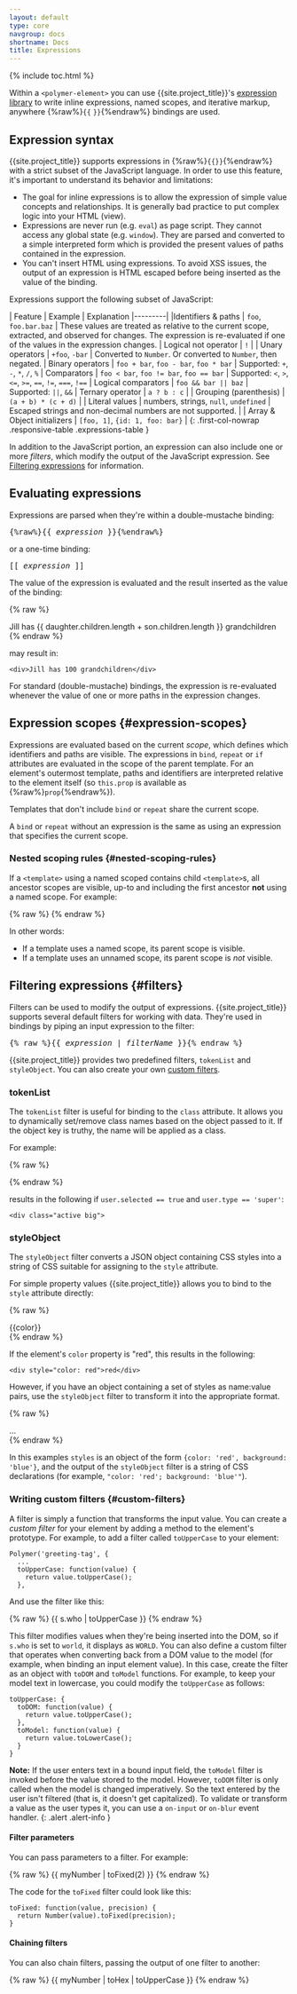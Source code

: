 ```yaml
---
layout: default
type: core
navgroup: docs
shortname: Docs
title: Expressions
---
```


{% include toc.html %}


Within a `<polymer-element>` you can use {{site.project_title}}'s [expression
library](https://github.com/polymer/polymer-expressions) to write inline expressions, 
named scopes, and iterative markup, anywhere {%raw%}`{{`&nbsp;`}}`{%endraw%} bindings are used.

## Expression syntax

{{site.project_title}} supports expressions in {%raw%}`{{}}`{%endraw%} with a strict
subset of the JavaScript language. In order to use this feature, it's
important to understand its behavior and limitations:

- The goal for inline expressions is to allow the expression of simple value
concepts and relationships. It is generally bad practice to put complex logic
into your HTML (view).
- Expressions are never run (e.g. `eval`) as page script. They cannot access any
global state (e.g. `window`). They are parsed and converted to a simple
interpreted form which is provided the present values of paths contained in
the expression.
- You can't insert HTML using expressions. To avoid XSS issues, the output of an expression
is HTML escaped before being inserted as the value of the binding.

Expressions support the following subset of JavaScript:

| Feature | Example | Explanation
|---------|
|Identifiers & paths | `foo`, `foo.bar.baz` | These values are treated as relative to the current scope, extracted, and observed for changes. The expression is re-evaluated if one of the values in the expression changes.
| Logical not operator | `!` |
| Unary operators | `+foo`, `-bar` | Converted to `Number`. Or converted to `Number`, then negated.
| Binary operators | `foo + bar`, `foo - bar`, `foo * bar` | Supported: `+`, `-`, `*`, `/`, `%`
| Comparators | `foo < bar`, `foo != bar`, `foo == bar` | Supported: `<`, `>`, `<=`, `>=`, `==`, `!=`, `===`, `!==`
| Logical comparators | `foo && bar || baz` | Supported: `||`, `&&`
| Ternary operator | `a ? b : c` |
| Grouping (parenthesis) | `(a + b) * (c + d)` |
| Literal values | numbers, strings, `null`, `undefined` | Escaped strings and non-decimal numbers are not supported. |
| Array & Object initializers | `[foo, 1]`, `{id: 1, foo: bar}` |
{: .first-col-nowrap .responsive-table .expressions-table }

In addition to the JavaScript portion, an expression can also include one or more _filters_, which
modify the output of the JavaScript expression. See [Filtering expressions](#filters) for
information.

## Evaluating expressions

Expressions are parsed when they're within a double-mustache binding:

<pre class="prettyprint">
{%raw%}{{ <var>expression</var> }}{%endraw%}
</pre>

or a one-time binding:

<pre class="prettyprint">
[[ <var>expression</var> ]]
</pre>

The value of the expression is evaluated and the result inserted as the value of the binding:

{% raw %}
    <div>Jill has {{ daughter.children.length + son.children.length }} grandchildren</div>
{% endraw %}

may result in:

    <div>Jill has 100 grandchildren</div>

For standard (double-mustache) bindings, the expression is re-evaluated whenever the value of one or
more paths in the expression changes.

## Expression scopes {#expression-scopes}

Expressions are evaluated based on the current _scope_, which defines which identifiers and paths
are visible. The expressions in `bind`, `repeat` or `if` attributes are evaluated in the scope of
the parent template. For an element's outermost template, paths and identifiers are 
interpreted relative to the element itself (so `this.prop` is available as {%raw%}`prop`{%endraw%}).

Templates that don't include `bind` or `repeat` share the current scope.

A `bind` or `repeat` without an expression is the same as using an expression that 
specifies the current scope.

### Nested scoping rules {#nested-scoping-rules}

If a `<template>` using a named scoped contains child `<template>`s,
all ancestor scopes are visible, up-to and including the first ancestor **not** using a named scope. For example:
       
{% raw %}
    <template>
      <!-- outermost template -- element's properties available -->
      <template bind="{{ organization as organization }}">
        <!-- organization.* available -->
        <template bind="{{ organization.contact as contact }}">
          <!-- organization.* & contact.* available -->
          <template bind="{{ contact.address }}">
            <!-- only properties of address are available -->
            <template bind="{{ streetAddress as streetAddress}}">
              <!-- streetAddress.* and properties of address are available. 
                   NOT organization.* or contact.* -->
            </template>
          </template>
        </template>
      </template>
    </template>
{% endraw %}

In other words:

- If a template uses a named scope, its parent scope is visible.
- If a template uses an unnamed scope, its parent scope is _not_ visible.

## Filtering expressions {#filters}

Filters can be used to modify the output of expressions. {{site.project_title}} supports several
default filters for working with data. They're used in bindings by piping an input expression 
to the filter:

<pre class="prettyprint">
{% raw %}{{ <var>expression</var> | <var>filterName</var> }}{% endraw %}
</pre>

{{site.project_title}} provides two predefined filters, `tokenList` and `styleObject`. You can also
create your own [custom filters](#custom-filters).

### tokenList

The `tokenList` filter is useful for binding to the `class` attribute. It allows you
to dynamically set/remove class names based on the object passed to it. If the object
key is truthy, the name will be applied as a class. 

For example:

{% raw %}
    <div class="{{ {active: user.selected, big: user.type == 'super'} | tokenList }}"> 
{% endraw %}

results in the following if `user.selected == true` and `user.type == 'super'`:

    <div class="active big"> 

### styleObject

The `styleObject` filter converts a JSON object containing CSS styles into a string of CSS suitable for
assigning to the `style` attribute.

For simple property values {{site.project_title}} allows you to bind to the `style` attribute
directly:

{% raw %}
    <div style="color: {{color}}">{{color}}</div>
{% endraw %}

If the element's `color` property is "red", this results in the following:

    <div style="color: red">red</div>

However, if you have an object containing a set of styles as name:value pairs,
use the `styleObject` filter to transform it into the appropriate format.

{% raw %}
    <div style="{{styles | styleObject}}">...</div>
{% endraw %}

In this examples `styles` is an object of the form `{color: 'red', background: 'blue'}`, and
the output of the `styleObject` filter is a string of CSS declarations (for example, 
`"color: 'red'; background: 'blue'"`).

### Writing custom filters {#custom-filters}

A filter is simply a function that transforms the input value. You can create a _custom filter_ for
your element by adding a method to the element's prototype. For example, to add a filter called
`toUpperCase` to your element:

    Polymer('greeting-tag', {
      ...
      toUpperCase: function(value) {
        return value.toUpperCase();
      },

And use the filter like this:

{% raw %}
    {{ s.who | toUpperCase }}
{% endraw %}

This filter modifies values when they're being inserted into the DOM, so if `s.who` is set to `world`,
it displays as `WORLD`. You can also define a custom filter that operates when converting back from
a DOM value to the model (for example, when binding an input element value). In this case, create
the filter as an object with `toDOM` and `toModel` functions. For example, to keep your model text
in lowercase, you could modify the `toUpperCase` as follows:

    toUpperCase: {
      toDOM: function(value) {
        return value.toUpperCase();
      },
      toModel: function(value) {
        return value.toLowerCase();
      }
    }

**Note:** If the user enters text in a bound input field, the `toModel` filter is invoked before the
value stored to the model. However, `toDOM` filter is only called when the model is changed
imperatively. So the text entered by the user isn't filtered (that is, it doesn't
get capitalized). To validate or transform a value as the user types it, you can use a `on-input`
or `on-blur` event handler.
{: .alert .alert-info }

#### Filter parameters

You can pass parameters to a filter. For example:

{% raw %}
    {{ myNumber | toFixed(2) }}
{% endraw %}

The code for the `toFixed` filter could look like this:

    toFixed: function(value, precision) {
      return Number(value).toFixed(precision);
    }

#### Chaining filters

You can also chain filters, passing the output of one filter to another:

{% raw %}
    {{ myNumber | toHex | toUpperCase }}
{% endraw %}

